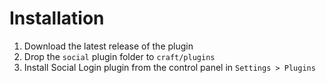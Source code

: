 # Installation

1. Download the latest release of the plugin
2. Drop the `social` plugin folder to `craft/plugins`
3. Install Social Login plugin from the control panel in `Settings > Plugins`
